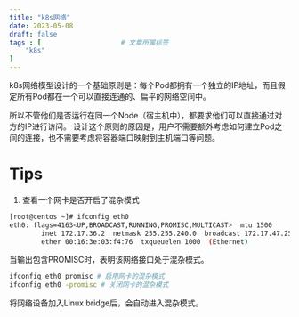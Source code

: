 ```yaml
---
title: "k8s网络"
date: 2023-05-08
draft: false
tags : [                    # 文章所属标签
    "k8s"
]
---
```


k8s网络模型设计的一个基础原则是：每个Pod都拥有一个独立的IP地址，而且假定所有Pod都在一个可以直接连通的、扁平的网络空间中。

所以不管他们是否运行在同一个Node（宿主机中），都要求他们可以直接通过对方的IP进行访问。
设计这个原则的原因是，用户不需要额外考虑如何建立Pod之间的连接，也不需要考虑将容器端口映射到主机端口等问题。

# Tips

1. 查看一个网卡是否开启了混杂模式

```bash
[root@centos ~]# ifconfig eth0
eth0: flags=4163<UP,BROADCAST,RUNNING,PROMISC,MULTICAST>  mtu 1500
        inet 172.17.36.2  netmask 255.255.240.0  broadcast 172.17.47.255
        ether 00:16:3e:03:f4:76  txqueuelen 1000  (Ethernet)
```

当输出包含PROMISC时，表明该网络接口处于混杂模式。

```bash
ifconfig eth0 promisc # 启用网卡的混杂模式
ifconfig eth0 -promisc # 关闭网卡的混杂模式
```

将网络设备加入Linux bridge后，会自动进入混杂模式。
